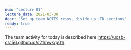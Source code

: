 ```yaml
---
num: "Lecture 01"
lecture_date: 2021-03-30
desc: "Set up team NOTES repos, divide up LTD sections"
ready: true
---
```


The team activity for today is described here: <https://ucsb-cs156.github.io/s21/hwk/p01/>

